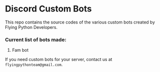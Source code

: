# Discord Custom Bots

This repo contains the source codes of the various custom bots created by Flying Python Developers.

### Current list of bots made:
  1. Fam bot
 

If you need custom bots for your server, contact us at ``flyingpythonteam@gmail.com``.

